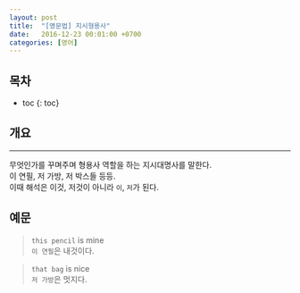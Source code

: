 ```yaml
---
layout: post
title:  "[영문법] 지시형용사"
date:   2016-12-23 00:01:00 +0700
categories: [영어] 
---
```

## 목차

* toc
{: toc}

## 개요 
---
무엇인가를 꾸며주며 형용사 역할을 하는 지시대명사를 말한다.   
이 연필, 저 가방, 저 박스들 등등.  
이때 해석은 이것, 저것이 아니라 ```이```, ```저```가 된다.

## 예문

> ```this pencil``` is mine   
```이 연필```은 내것이다.

> ```that bag``` is nice   
```저 가방```은 멋지다.